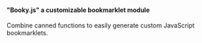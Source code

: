 #### "Booky.js" a customizable bookmarklet module
Combine canned functions to easily generate custom JavaScript bookmarklets.
